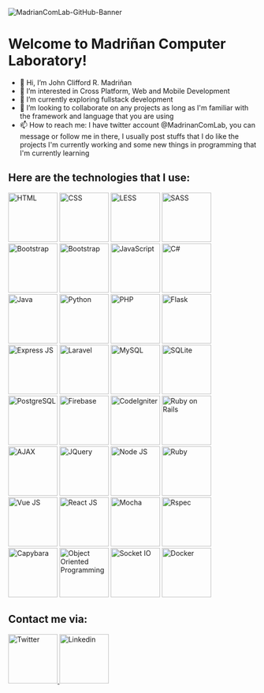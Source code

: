 ![MadrianComLab-GitHub-Banner](https://user-images.githubusercontent.com/74145874/219880602-92c764cb-96a1-4087-99e6-1968cb52fa73.jpg)
# Welcome to Madriñan Computer Laboratory!
- 👋 Hi, I’m John Clifford R. Madriñan
- 👀 I’m interested in Cross Platform, Web and Mobile Development
- 🌱 I’m currently exploring fullstack development
- 💞️ I’m looking to collaborate on any projects as long as I'm familiar with the framework and language that you are using
- 📫 How to reach me: I have twitter account @MadrinanComLab, you can message or follow me in there, I usually post stuffs that I do like the projects I'm currently working and some new things in programming that I'm currently learning

## Here are the technologies that I use:

<p float="left">
  <img src="https://user-images.githubusercontent.com/74145874/175006949-ce0258ac-7f95-4c91-868e-295d2c842245.png" width="100px" height="100px" title="HTML"/>
  <img src="https://user-images.githubusercontent.com/74145874/175007020-93e14c45-0770-4a22-a2e3-76dd0d7ac594.png" width="100px" height="100px" title="CSS"/>
  <img src="https://user-images.githubusercontent.com/74145874/219932102-11c674b2-11ee-45a8-b4ba-8c7e91c70de5.png" width="100px" height="100px" title="LESS"/>
  <img src="https://user-images.githubusercontent.com/74145874/219881180-ff988eff-366c-4c60-af02-8b6f37384f19.png" width="100px" height="100px" title="SASS"/>
  <img src="https://user-images.githubusercontent.com/74145874/219881131-1e68fcb9-6927-4e86-a5bd-1eb3372b3a27.png" width="100px" height="100px" title="Bootstrap"/>
  <img src="https://user-images.githubusercontent.com/74145874/219881236-0fcf10d0-ec32-4db9-b32e-5c3539dcb53a.png" width="100px" height="100px" title="Bootstrap"/>
  <img src="https://user-images.githubusercontent.com/74145874/175008529-08babfa3-ea29-459c-a7bd-ee1ae245c8ab.png" width="100px" height="100px" title="JavaScript"/>
  <img src="https://user-images.githubusercontent.com/74145874/175008602-dd929953-4e72-424b-b991-a8e1916f3fd0.png" width="100px" height="100px" title="C#"/>
  <img src="https://user-images.githubusercontent.com/74145874/175013698-677bf92e-2493-474a-9e02-a5da8b726b3c.png" width="100px" height="100px" title="Java"/>
  <img src="https://user-images.githubusercontent.com/74145874/175009122-ef5ed60b-becd-4a21-9a56-916bf9ba2da5.png" width="100px" height="100px" title="Python"/>
  <img src="https://user-images.githubusercontent.com/74145874/175009331-7b9a4a89-536f-41d3-aab7-1a41f9d6c6b9.png" width="100px" height="100px" title="PHP"/>
  <img src="https://user-images.githubusercontent.com/74145874/175010858-5d4edd52-94c5-47ac-b4ef-855e510d1664.png" width="100px" height="100px" title="Flask"/>
  <img src="https://user-images.githubusercontent.com/74145874/175009740-4fbba538-e15d-4636-a20c-353094e31b71.png" width="100px" height="100px" title="Express JS"/>
  <img src="https://user-images.githubusercontent.com/74145874/175010397-a7ca0170-ca28-4dda-be61-9c8202c3e5e9.png" width="100px" height="100px" title="Laravel"/>
  <img src="https://user-images.githubusercontent.com/74145874/175011980-24a45f00-c1a7-40c6-a5d6-d39912a08d71.png" width="100px" height="100px" title="MySQL"/>
  <img src="https://user-images.githubusercontent.com/74145874/175011972-5e9ca20f-8ae6-49b1-a4c1-915c7e72e1fd.png" width="100px" height="100px" title="SQLite"/>
  <img src="https://user-images.githubusercontent.com/74145874/219932178-0f4d5e74-1d3e-4e34-9c06-7ecdafb1310f.png" width="100px" height="100px" title="PostgreSQL"/>
  <img src="https://user-images.githubusercontent.com/74145874/175014800-c34eef51-52f4-4219-b572-519357beb1ee.png" width="100px" height="100px" title="Firebase"/>
  <img src="https://user-images.githubusercontent.com/74145874/219881058-6e33e3d4-d15d-4a76-9493-98ddcfccfa60.png" width="100px" height="100px" title="CodeIgniter"/>
  <img src="https://user-images.githubusercontent.com/74145874/219881011-ce0fe066-f205-4a65-a2b6-c99cd75f8cd6.png" width="100px" height="100px" title="Ruby on Rails"/>
  <img src="https://user-images.githubusercontent.com/74145874/219881093-1b00dffe-1376-4481-b804-271e3bc516e0.png" width="100px" height="100px" title="AJAX"/>
  <img src="https://user-images.githubusercontent.com/74145874/219932153-0c7d5852-a2a1-41e8-9845-3fb9afe737fd.png" width="100px" height="100px" title="JQuery"/>
  <img src="https://user-images.githubusercontent.com/74145874/219932239-64e7c1c0-afed-4c2d-a443-b5d1cb0f7ec4.png" width="100px" height="100px" title="Node JS"/>
  <img src="https://user-images.githubusercontent.com/74145874/219953190-d1617e29-9ca4-4c97-827e-0b0b468f10e6.png" width="100px" height="100px" title="Ruby"/>
  <img src="https://user-images.githubusercontent.com/74145874/219953269-ededafcb-195f-4bca-848f-6616a68ad7ed.png" width="100px" height="100px" title="Vue JS"/>
  <img src="https://user-images.githubusercontent.com/74145874/219953299-a3f03c42-3279-4cf6-b0de-27a071017724.png" width="100px" height="100px" title="React JS"/>
  <img src="https://user-images.githubusercontent.com/74145874/219953427-2bbb0c96-92fd-45fb-a4af-b52d8538321f.svg" width="100px" height="100px" title="Mocha"/>
  <img src="https://user-images.githubusercontent.com/74145874/219953568-b90963cf-b43c-4c6d-86c7-ffdae88dfade.png" width="100px" height="100px" title="Rspec"/>
  <img src="https://user-images.githubusercontent.com/74145874/219953679-d81f412a-4a9c-4c33-9495-b2ea8ad4481a.png" width="100px" height="100px" title="Capybara"/>
  <img src="https://user-images.githubusercontent.com/74145874/219953827-b218d591-bf2b-4b38-a3ef-890334b45a6e.png" width="100px" height="100px" title="Object Oriented Programming"/>
  <img src="https://user-images.githubusercontent.com/74145874/219953925-2c50dd69-8de7-4abd-bffd-10b1c097ff1c.png" width="100px" height="100px" title="Socket IO"/>
  <img src="https://user-images.githubusercontent.com/74145874/219954047-9d695d23-e0ed-40a7-affa-38f22c5b7b7f.png" width="100px" height="100px" title="Docker"/>
</p>

## Contact me via:
<p float="left">
  <a href="https://twitter.com/MadrinanComLab">
  <img src="https://user-images.githubusercontent.com/74145874/219954290-0afa8626-f2b5-44a9-8130-1ccce187ac06.png" width="100px" height="100px" title="Twitter"/>
  </a>
  <a href="https://www.linkedin.com/in/john-clifford-madri%C3%B1an-3b5ba222a/">
  <img src="https://user-images.githubusercontent.com/74145874/219954352-03919daf-97cf-4639-80a8-dab307ad1964.png" width="100px" height="100px" title="Linkedin"/>
  </a>
</p>

